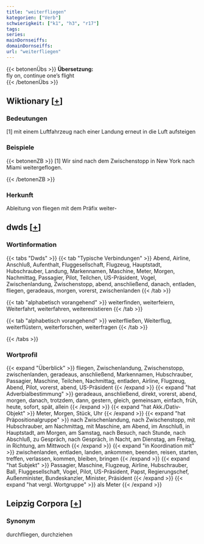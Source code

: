```yaml
---
title: "weiterfliegen"
kategorien: ["Verb"]
schwierigkeit: ["k1", "h3", "r17"]
tags:
series:
mainDornseiffs:
domainDornseiffs:
url: "weiterfliegen"
---
```


{{< betonenÜbs >}}
**Übersetzung:**  
fly on, continue one’s flight  
{{< /betonenÜbs >}}

## Wiktionary [[+](https://de.wiktionary.org/wiki/weiterfliegen)]

### Bedeutungen
[1] mit einem Luftfahrzeug nach einer Landung erneut in die Luft aufsteigen  

### Beispiele
{{< betonenZB >}}
[1] Wir sind nach dem Zwischenstopp in New York nach Miami weitergeflogen.  

{{< /betonenZB >}}
### Herkunft
Ableitung von fliegen mit dem Präfix weiter-  



## dwds [[+](https://www.dwds.de/wb/weiterfliegen)]

### Wortinformation
{{< tabs "Dwds" >}}
{{< tab "Typische Verbindungen" >}}
Abend, Airline, Anschluß, Aufenthalt, Fluggesellschaft, Flugzeug, Hauptstadt, Hubschrauber, Landung, Markennamen, Maschine, Meter, Morgen, Nachmittag, Passagier, Pilot, Teilchen, US-Präsident, Vogel, Zwischenlandung, Zwischenstopp, abend, anschließend, danach, entladen, fliegen, geradeaus, morgen, vorerst, zwischenlanden
{{< /tab >}}

{{< tab "alphabetisch vorangehend" >}}
weiterfinden, weiterfeiern, Weiterfahrt, weiterfahren, weiterexistieren
{{< /tab >}}

{{< tab "alphabetisch vorangehend" >}}
weiterfließen, Weiterflug, weiterflüstern, weiterforschen, weiterfragen
{{< /tab >}}

{{< /tabs >}}

### Wortprofil
{{< expand "Überblick" >}} fliegen, Zwischenlandung, Zwischenstopp, zwischenlanden, geradeaus, anschließend, Markennamen, Hubschrauber, Passagier, Maschine, Teilchen, Nachmittag, entladen, Airline, Flugzeug, Abend, Pilot, vorerst, abend, US-Präsident {{< /expand >}}
{{< expand "hat Adverbialbestimmung" >}} geradeaus, anschließend, direkt, vorerst, abend, morgen, danach, trotzdem, dann, gestern, gleich, gemeinsam, einfach, früh, heute, sofort, spät, allein {{< /expand >}}
{{< expand "hat Akk./Dativ-Objekt" >}} Meter, Morgen, Stück, Uhr {{< /expand >}}
{{< expand "hat Präpositionalgruppe" >}} nach Zwischenlandung, nach Zwischenstopp, mit Hubschrauber, am Nachmittag, mit Maschine, am Abend, im Anschluß, in Hauptstadt, am Morgen, am Samstag, nach Besuch, nach Stunde, nach Abschluß, zu Gespräch, nach Gespräch, in Nacht, am Dienstag, am Freitag, in Richtung, am Mittwoch {{< /expand >}}
{{< expand "in Koordination mit" >}} zwischenlanden, entladen, landen, ankommen, beenden, reisen, starten, treffen, verlassen, kommen, bleiben, bringen {{< /expand >}}
{{< expand "hat Subjekt" >}} Passagier, Maschine, Flugzeug, Airline, Hubschrauber, Ball, Fluggesellschaft, Vogel, Pilot, US-Präsident, Papst, Regierungschef, Außenminister, Bundeskanzler, Minister, Präsident {{< /expand >}}
{{< expand "hat vergl. Wortgruppe" >}} als Meter {{< /expand >}}

## Leipzig Corpora [[+](https://corpora.uni-leipzig.de/en/res?word=weiterfliegen&corpusId=deu_newscrawl-public_2018)]


### Synonym
durchfliegen, durchziehen

